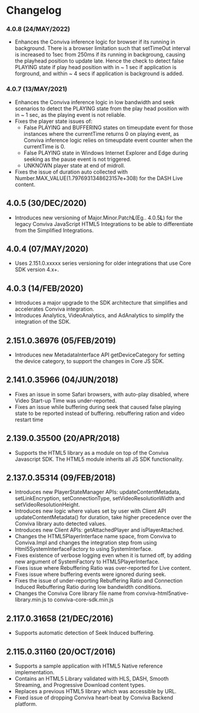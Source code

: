 
# Changelog

### 4.0.8 (24/MAY/2022)
* Enhances the Conviva inference logic for browser if its running in background.
There is a browser limitation such that setTimeOut interval is increased to 1sec from 250ms if its running in backgroung, causing the playhead position to update late.
Hence the check to detect false PLAYING state if play head position with in ~ 1 sec if application is forground, and within ~ 4 secs if application is background is added.
 

### 4.0.7 (13/MAY/2021)
* Enhances the Conviva inference logic in low bandwidth and seek scenarios to detect the PLAYING state from the play head position with in ~ 1 sec, as the playing event is not reliable.
* Fixes the player state issues of:
  * False PLAYING and BUFFERING states on timeupdate event for those instances where the currentTime returns 0 on playing event, as Conviva inference logic relies on timeupdate event counter when the currentTime is 0.
  * False PLAYING state in Windows Internet Explorer and Edge during seeking as the pause event is not triggered.
  * UNKNOWN player state at end of midroll.
* Fixes the issue of duration auto collected with Number.MAX_VALUE(1.7976931348623157e+308) for the DASH Live content.

## 4.0.5 (30/DEC/2020)
* Introduces new versioning of Major.Minor.Patch<b>L</b>(Eg.. 4.0.5<b>L</b>) for the legacy Conviva JavaScript HTML5 Integrations to be able to differentiate from the Simplified Integrations.

## 4.0.4 (07/MAY/2020)
* Uses 2.151.0.xxxxx series versioning for older integrations that use Core SDK version 4.x+.

## 4.0.3 (14/FEB/2020)
* Introduces a major upgrade to the SDK architecture that simplifies and accelerates Conviva integration.
* Introduces Analytics, VideoAnalytics, and AdAnalytics to simplify the integration of the SDK.

## 2.151.0.36976 (05/FEB/2019)
* Introduces new MetadataInterface API getDeviceCategory for setting the device category, to support the changes in Core JS SDK.

## 2.141.0.35966 (04/JUN/2018)
* Fixes an issue in some Safari browsers, with auto-play disabled, where Video Start-up Time was under-reported.
* Fixes an issue while buffering during seek that caused false playing state to be reported instead of buffering. rebuffering ration and video restart time

## 2.139.0.35500 (20/APR/2018)
* Supports the HTML5 library as a module on top of the Conviva Javascript SDK. The HTML5 module inherits all JS SDK functionality.

## 2.137.0.35314 (09/FEB/2018)
* Introduces new PlayerStateManager APIs: updateContentMetadata, setLinkEncryption, setConnectionType, setVideoResolutionWidth and setVideoResolutionHeight.
* Introduces new logic where values set by user with Client API updateContentMetadata() for duration, take higher precedence over the Conviva library auto detected values.
* Introduces new Client APIs: getAttachedPlayer and isPlayerAttached.
* Changes the HTML5PlayerInterface name space, from Conviva to Conviva.Impl and changes the integration step from using Html5SystemInterfaceFactory to using SystemInterface.
* Fixes existence of verbose logging even when it is turned off, by adding new argument of SystemFactory to HTML5PlayerInterface.
* Fixes issue where Rebuffering Ratio was over-reported for Live content.
* Fixes issue where buffering events were ignored during seek.
* Fixes the issue of under-reporting Rebuffering Ratio and Connection Induced Rebuffering Ratio during low bandwidth conditions.
* Changes the Conviva Core library file name from conviva-html5native-library.min.js to conviva-core-sdk.min.js

## 2.117.0.31658 (21/DEC/2016)
* Supports automatic detection of Seek Induced buffering.

## 2.115.0.31160 (20/OCT/2016)
* Supports a sample application with HTML5 Native reference implementation.
* Contains an HTML5 Library validated with HLS, DASH, Smooth Streaming, and Progressive Download content types.
* Replaces a previous HTML5 library which was accessible by URL.
* Fixed issue of dropping Conviva heart-beat by Conviva Backend platform.
